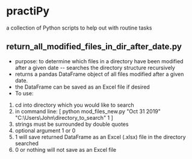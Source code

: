 # practiPy
a collection of Python scripts to help out with routine tasks

## return_all_modified_files_in_dir_after_date.py
- purpose: to determine which files in a directory have been modified after a given date
-- searches the directory structure recursively
- returns a pandas DataFrame object of all files modified after a given date.
- the DataFrame can be saved as an Excel file if desired
- To use:
1. cd into directory which you would like to search
2. in command line:
[ python mod_files_new.py "Oct 31 2019" "C:\Users\John\directory_to_search" 1 ]
3. strings must be surrounded by double quotes
4. optional argument 1 or 0
5. 1 will save returned DataFrame as an Excel (.xlsx) file in the directory searched
6. 0 or nothing will not save as an Excel file

